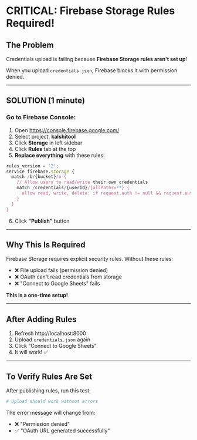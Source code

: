 # CRITICAL: Firebase Storage Rules Required!

## The Problem

Credentials upload is failing because **Firebase Storage rules aren't set up**!

When you upload `credentials.json`, Firebase blocks it with permission denied.

---

## SOLUTION (1 minute)

### Go to Firebase Console:

1. Open https://console.firebase.google.com/
2. Select project: **kalshitool**
3. Click **Storage** in left sidebar
4. Click **Rules** tab at the top
5. **Replace everything** with these rules:

```javascript
rules_version = '2';
service firebase.storage {
  match /b/{bucket}/o {
    // Allow users to read/write their own credentials
    match /credentials/{userId}/{allPaths=**} {
      allow read, write, delete: if request.auth != null && request.auth.uid == userId;
    }
  }
}
```

6. Click **"Publish"** button

---

## Why This Is Required

Firebase Storage requires explicit security rules. Without these rules:
- ❌ File upload fails (permission denied)
- ❌ OAuth can't read credentials from storage
- ❌ "Connect to Google Sheets" fails

**This is a one-time setup!**

---

## After Adding Rules

1. Refresh http://localhost:8000
2. Upload `credentials.json` again
3. Click "Connect to Google Sheets"
4. It will work! ✅

---

## To Verify Rules Are Set

After publishing rules, run this test:
```bash
# Upload should work without errors
```

The error message will change from:
- ❌ "Permission denied" 
- ✅ "OAuth URL generated successfully"

